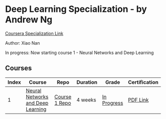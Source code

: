 # Deep Learning Specialization - by Andrew Ng
[Coursera Specialization Link](https://www.coursera.org/specializations/deep-learning)

Author: Xiao Nan

In progress: Now starting course 1 - Neural Networks and Deep Learning

## Courses
Index | Course | Repo | Duration | Grade | Certification
--- | --- | --- | --- | --- | ---
1 | [Neural Networks and Deep Learning](https://www.coursera.org/learn/neural-networks-deep-learning) | [Course 1 Repo]() | 4 weeks | [In Progress]() | [PDF Link]()
